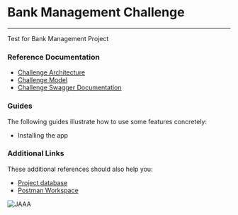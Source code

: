 # Bank Management Challenge
***
Test for Bank Management Project

### Reference Documentation

* [Challenge Architecture](https://drive.google.com/file/d/1YOM15vSXDmzqwzZls_xU1oq5d37UZmC_/view?usp=sharing)
* [Challenge Model](https://drive.google.com/file/d/11iwyBInpRQCNPGLzUO8m8igDloDPxoo9/view?usp=sharing)
* [Challenge Swagger Documentation](http://localhost:8088/bank-challenge/swagger-ui/index.html)

### Guides
The following guides illustrate how to use some features concretely:

* Installing the app

### Additional Links
These additional references should also help you:

* [Project database](https://drive.google.com/file/d/1PVOCfemgbc9DjJRFQD2bEO45uarJUz4X/view?usp=sharing)
* [Postman Workspace](https://www.getpostman.com/collections/cd3408d5a77d842b7641)

![JAAA](https://live.staticflickr.com/3308/3340217777_6424a41557_b.jpg)